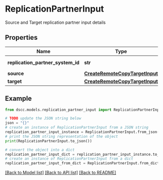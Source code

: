 # ReplicationPartnerInput

Source and Target replication partner input details

## Properties

Name | Type | Description | Notes
------------ | ------------- | ------------- | -------------
**replication_partner_system_id** | **str** | SystemId of target array | 
**source** | [**CreateRemoteCopyTargetInput**](CreateRemoteCopyTargetInput.md) |  | 
**target** | [**CreateRemoteCopyTargetInput**](CreateRemoteCopyTargetInput.md) |  | 

## Example

```python
from dscc.models.replication_partner_input import ReplicationPartnerInput

# TODO update the JSON string below
json = "{}"
# create an instance of ReplicationPartnerInput from a JSON string
replication_partner_input_instance = ReplicationPartnerInput.from_json(json)
# print the JSON string representation of the object
print(ReplicationPartnerInput.to_json())

# convert the object into a dict
replication_partner_input_dict = replication_partner_input_instance.to_dict()
# create an instance of ReplicationPartnerInput from a dict
replication_partner_input_from_dict = ReplicationPartnerInput.from_dict(replication_partner_input_dict)
```
[[Back to Model list]](../README.md#documentation-for-models) [[Back to API list]](../README.md#documentation-for-api-endpoints) [[Back to README]](../README.md)


